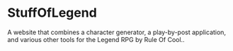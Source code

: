 StuffOfLegend
=============

A website that combines a character generator, a play-by-post application, and various other tools for the Legend RPG by Rule Of Cool..
